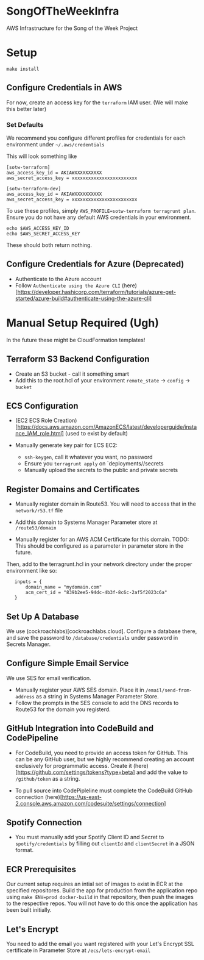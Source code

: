 # SongOfTheWeekInfra
AWS Infrastructure for the Song of the Week Project

# Setup
`make install`


## Configure Credentials in AWS
For now, create an access key for the `terraform` IAM user. (We will make this better later)

### Set Defaults
We recommend you configure different profiles for credentials for each environment under `~/.aws/credentials`

This will look something like
```
[sotw-terraform]
aws_access_key_id = AKIAWXXXXXXXXXX
aws_secret_access_key = xxxxxxxxxxxxxxxxxxxxxxxx

[sotw-terraform-dev]
aws_access_key_id = AKIAWXXXXXXXXXX
aws_secret_access_key = xxxxxxxxxxxxxxxxxxxxxxxx
```

To use these profiles, simply `AWS_PROFILE=sotw-terraform terragrunt plan`. Ensure you do not have any default AWS credentials in your environment.

```
echo $AWS_ACCESS_KEY_ID
echo $AWS_SECRET_ACCESS_KEY
```

These should both return nothing.

## Configure Credentials for Azure (Deprecated)
* Authenticate to the Azure account
* Follow `Authenticate using the Azure CLI` (here)[https://developer.hashicorp.com/terraform/tutorials/azure-get-started/azure-build#authenticate-using-the-azure-cli]

# Manual Setup Required (Ugh)
In the future these might be CloudFormation templates!

## Terraform S3 Backend Configuration
* Create an S3 bucket - call it something smart
* Add this to the root.hcl of your environment `remote_state` -> `config` -> `bucket`

## ECS Configuration

* (EC2 ECS Role Creation)[https://docs.aws.amazon.com/AmazonECS/latest/developerguide/instance_IAM_role.html] (used to exist by default)

* Manually generate key pair for ECS EC2:
    * `ssh-keygen`, call it whatever you want, no password
    * Ensure you `terragrunt apply` on `deployments/<env>/secrets
    * Manually upload the secrets to the public and private secrets

## Register Domains and Certificates
* Manually register domain in Route53. You will need to access that in the `network/r53.tf` file
 * Add this domain to Systems Manager Parameter store at `/route53/domain`

* Manually register for an AWS ACM Certificate for this domain. TODO: This should be configured as a parameter in parameter store in the future.

Then, add to the terragrunt.hcl in your network directory under the proper environment like so:

 ```
    inputs = {
        domain_name = "mydomain.com"
        acm_cert_id = "839b2ee5-94dc-4b3f-8c6c-2af5f2023c6a"
    }
 ```
## Set Up A Database
We use (cockroachlabs)[cockroachlabs.cloud]. Configure a database there, and save the password to `/database/credentials` under password in Secrets Manager.

## Configure Simple Email Service
We use SES for email verification.
* Manually register your AWS SES domain. Place it in `/email/send-from-address` as a string in Systems Manager Parameter Store.
* Follow the prompts in the SES console to add the DNS records to Route53 for the domain you registerd.

## GitHub Integration into CodeBuild and CodePipeline
* For CodeBuild, you need to provide an access token for GitHub. This can be any GitHub user, but we highly recommend creating an account exclusively for programmatic access. Create it (here)[https://github.com/settings/tokens?type=beta] and add the value to `/github/token` as a string.

* To pull source into CodePipleline must complete the CodeBuild GitHub connection (here)[https://us-east-2.console.aws.amazon.com/codesuite/settings/connection]


## Spotify Connection
* You must manually add your Spotify Client ID and Secret to `spotify/credentials` by filling out `clientId` and `clientSecret` in a JSON format.


## ECR Prerequisites

Our current setup requires an intial set of images to exist in ECR at the specified repositores. Build the app for production from the application repo using `make ENV=prod docker-build` in that repository, then push the images to the respective repos. You will not have to do this once the application has been built initially. 

## Let's Encrypt

You need to add the email you want registered with your Let's Encrypt SSL certificate in Parameter Store at `/ecs/lets-encrypt-email`